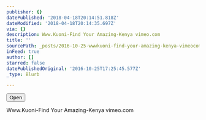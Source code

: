 ```yaml
---
publisher: {}
datePublished: '2018-04-18T20:14:51.818Z'
dateModified: '2018-04-18T20:14:35.697Z'
via: {}
description: Www.Kuoni-Find Your Amazing-Kenya vimeo.com
title: ''
sourcePath: _posts/2016-10-25-wwwkuoni-find-your-amazing-kenya-vimeocom.md
inFeed: true
author: []
starred: false
datePublishedOriginal: '2016-10-25T17:25:45.577Z'
_type: Blurb

---
```

<button data-role="cta" style="">Open</button>

Www.Kuoni-Find Your Amazing-Kenya vimeo.com